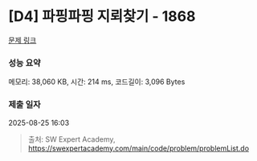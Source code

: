 # [D4] 파핑파핑 지뢰찾기 - 1868 

[문제 링크](https://swexpertacademy.com/main/code/problem/problemDetail.do?contestProbId=AV5LwsHaD1MDFAXc) 

### 성능 요약

메모리: 38,060 KB, 시간: 214 ms, 코드길이: 3,096 Bytes

### 제출 일자

2025-08-25 16:03



> 출처: SW Expert Academy, https://swexpertacademy.com/main/code/problem/problemList.do